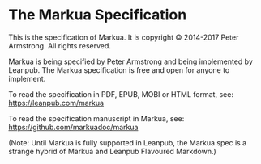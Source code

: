 # The Markua Specification

This is the specification of Markua. It is copyright © 2014-2017 Peter Armstrong. All rights reserved.

Markua is being specified by Peter Armstrong and being implemented by Leanpub. The Markua specification is free and open for anyone to implement.

To read the specification in PDF, EPUB, MOBI or HTML format, see:
https://leanpub.com/markua

To read the specification manuscript in Markua, see:
https://github.com/markuadoc/markua

(Note: Until Markua is fully supported in Leanpub, the Markua spec is a strange hybrid of Markua and Leanpub Flavoured Markdown.)